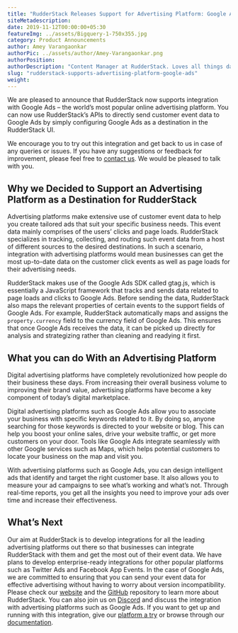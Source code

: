 ```yaml
---
title: "RudderStack Releases Support for Advertising Platform: Google Ads"
siteMetadescription:
date: 2019-11-12T00:00:00+05:30
featureImg: ../assets/Bigquery-1-750x355.jpg
category: Product Announcements
author: Amey Varangaonkar
authorPic: ../assets/author/Amey-Varangaonkar.png
authorPosition: 
authorDescription: "Content Manager at RudderStack. Loves all things data. Manchester United, music, and sci-fi fan, among other things."
slug: "rudderstack-supports-advertising-platform-google-ads"
weight: 
---
```

We are pleased to announce that RudderStack now supports integration with Google Ads – the world’s most popular online advertising platform. You can now use RudderStack’s APIs to directly send customer event data to Google Ads by simply configuring Google Ads as a destination in the RudderStack UI.

We encourage you to try out this integration and get back to us in case of any queries or issues. If you have any suggestions or feedback for improvement, please feel free to [contact us](https://rudderstack.com/contact/). We would be pleased to talk with you.   

**Why we Decided to Support an Advertising Platform as a Destination for RudderStack**
--------------------------------------------------------------------------------------

Advertising platforms make extensive use of customer event data to help you create tailored ads that suit your specific business needs. This event data mainly comprises of the users’ clicks and page loads. RudderStack specializes in tracking, collecting, and routing such event data from a host of different sources to the desired destinations. In such a scenario, integration with advertising platforms would mean businesses can get the most up-to-date data on the customer click events as well as page loads for their advertising needs.  

RudderStack makes use of the Google Ads SDK called gtag.js, which is essentially a JavaScript framework that tracks and sends data related to page loads and clicks to Google Ads. Before sending the data, RudderStack also maps the relevant properties of certain events to the support fields of Google Ads. For example, RudderStack automatically maps and assigns the `property.currency` field to the currency field of Google Ads. This ensures that once Google Ads receives the data, it can be picked up directly for analysis and strategizing rather than cleaning and readying it first.  

**What you can do With an Advertising Platform**
------------------------------------------------

Digital advertising platforms have completely revolutionized how people do their business these days. From increasing their overall business volume to improving their brand value, advertising platforms have become a key component of today’s digital marketplace.   

Digital advertising platforms such as Google Ads allow you to associate your business with specific keywords related to it. By doing so, anyone searching for those keywords is directed to your website or blog. This can help you boost your online sales, drive your website traffic, or get more customers on your door. Tools like Google Ads integrate seamlessly with other Google services such as Maps, which helps potential customers to locate your business on the map and visit you.  

With advertising platforms such as Google Ads, you can design intelligent ads that identify and target the right customer base. It also allows you to measure your ad campaigns to see what’s working and what’s not. Through real-time reports, you get all the insights you need to improve your ads over time and increase their effectiveness.  

**What’s Next**
---------------

Our aim at RudderStack is to develop integrations for all the leading advertising platforms out there so that businesses can integrate RudderStack with them and get the most out of their event data. We have plans to develop enterprise-ready integrations for other popular platforms such as Twitter Ads and Facebook App Events. In the case of Google Ads, we are committed to ensuring that you can send your event data for effective advertising without having to worry about version incompatibility.  
Please check our [website](/) and the [GitHub](https://github.com/rudderlabs/rudder-server) repository to learn more about RudderStack. You can also join us on [Discord](https://discordapp.com/invite/xNEdEGw) and discuss the integration with advertising platforms such as Google Ads. If you want to get up and running with this integration, give our [platform a try](https://app.rudderlabs.com/signup) or browse through our [documentation](https://docs.rudderstack.com/destinations).